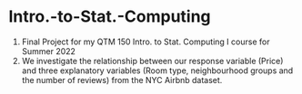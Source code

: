# Intro.-to-Stat.-Computing
1. Final Project for my QTM 150 Intro. to Stat. Computing I course for Summer 2022
2. We investigate the relationship between our response variable (Price) and three explanatory variables (Room type, neighbourhood groups and the number of reviews) from the NYC Airbnb dataset. 

